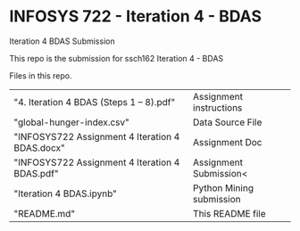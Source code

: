 # INFOSYS 722 - Iteration 4 - BDAS
Iteration 4 BDAS Submission

This repo is the submission for ssch162 Iteration 4 - BDAS

Files in this repo.

<table>
  <tr><td>"4. Iteration 4 BDAS (Steps 1 – 8).pdf"</td><td>Assignment instructions</td></tr>
  <tr><td>"global-hunger-index.csv"</td><td>Data Source File</td></tr>
  <tr><td>"INFOSYS722 Assignment 4 Iteration 4 BDAS.docx"</td><td>Assignment Doc</td></tr>
  <tr><td>"INFOSYS722 Assignment 4 Iteration 4 BDAS.pdf"</td><td>Assignment Submission<</td></tr>
  <tr><td>"Iteration 4 BDAS.ipynb"</td><td>Python Mining submission</td></tr>
  <tr><td>"README.md" </td><td>This README file</td></tr>
</table>

